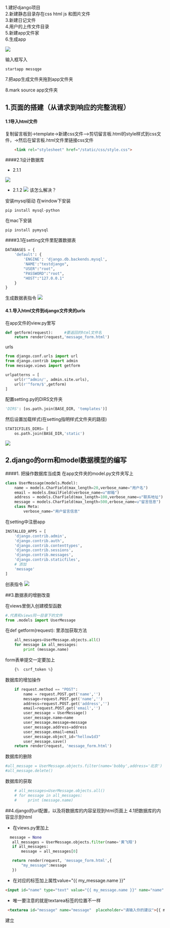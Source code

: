 1.建好django项目  
2.新建静态目录存在css html js 和图片文件  
3.新建日记文件  
4.用户的上传文件目录  
5.新建app文件家  
6.生成app

![](/assets/Snip20170717_2.png)

输入框写入

```
startapp messqge
```

7.把app生成文件夹拖到app文件夹

8.mark source  app文件夹

## 1.页面的搭建（从请求到响应的完整流程）

#### 1.1导入html文件  
复制留言板到-&gt;template-&gt;新建css文件—&gt;剪切留言板.html的style样式到css文件，-&gt;然后在留言板.html文件里链接css文件

```html
    <link rel="stylesheet" href="/static/css/style.css">
```

####2.1设计数据库

 - 2.1.1

![](/assets/Snip20170718_1.png)
 - 2.1.2
 ![](/assets/Snip20170718_2.png)
该怎么解决？<br/>

安装mysql驱动 在window下安装
```
pip install mysql-python
```
在mac下安装
```
pip install pymysql
```

####3.1在setting文件里配置数据表

```python
DATABASES = {
    'default': {
        'ENGINE': 'django.db.backends.mysql',
        'NAME':"testdjango",
        "USER":"root",
        "PASSWORD":"root",
        "HOST":"127.0.0.1"
    }
}
```
生成数据表指令
![](/assets/Snip20170718_3.png)

#### 4.1.导入html文件到django文件夹的urls
在app文件的view.py里写

```python
def getform(request):     #要返回的html文件名
    return render(request,'message_form.html')
```
urls
```python
from django.conf.urls import url
from django.contrib import admin
from message.views import getform

urlpatterns = [
    url(r'^admin/', admin.site.urls),
    url(r'^form/$',getform)
]
```

配置setting.py的DIRS文件夹

```python
'DIRS': [os.path.join(BASE_DIR, 'templates')]
```
然后设置加载样式(在setting指明样式文件夹的路径)
```python
STATICFILES_DIRS= [
    os.path.join(BASE_DIR,'static')
```
![](/assets/Snip20170718_4.png)

## 2.django的orm和model数据模型的编写

####1. 把操作数据库当成类
在app文件夹的model.py文件夹写上
```python
class UserMessage(models.Model):
    name = models.CharField(max_length=20,verbose_name="用户名")
    email = models.EmailField(verbose_name=u"邮箱")
    address = models.CharField(max_length=100,verbose_name=u"联系地址")
    message = models.CharField(max_length=500,erbose_name=u"留言信息")
    class Meta:
        verbose_name="用户留言信息"
```
在setting中注册app

```python
INSTALLED_APPS = [
    'django.contrib.admin',
    'django.contrib.auth',
    'django.contrib.contenttypes',
    'django.contrib.sessions',
    'django.contrib.messages',
    'django.contrib.staticfiles',
    # 添加
    'message'
]
```
创表指令
![](/assets/Snip20170719_5.png)


##3.数据表的增删改查

在views里倒入创建模型函数
```python
#.代表和views同一目录下的文件
from .models import UserMessage
```
在def getform(request): 里添加获取方法
```python
    all_messages=UserMessage.objects.all()
    for message in all_messages:
        print (message.name)
```

form表单提交一定要加上

```python
    {%  csrf_token %}
```
数据库的增加操作
```python
    if request.method == "POST":
        name = request.POST.get('name','')
        message=request.POST.get('name','')
        address=request.POST.get('address','')
        email=request.POST.get('email','')
        user_message = UserMessage()
        user_message.name=name
        user_message.message=message
        user_message.address=address
        user_message.email=email
        user_message.object_id="hellow1d3"
        user_message.save()
    return render(request, 'message_form.html')
```
数据库的删除
``` python   
#all_message = UserMessage.objects.filter(name='bobby',address='北京')
#all_message.delete()
```
数据库的获取
```python
    # all_messages=UserMessage.objects.all()
    # for message in all_messages:
    #     print (message.name)
```


##4.django的url配置，以及将数据库的内容呈现到html页面上
4.1把数据库的内容显示到html
 - 在views.py里加上
 ```python
   message = None
    all_messages = UserMessage.objects.filter(name='黄飞翔')
    if all_messages:
        message = all_messages[0]

    return render(request, 'message_form.html',{
        "my_message":message
    })
 ```
 - 在对应的标签加上属性value="\{{ my_message.name }}"
 
 ```html
 <input id="name" type="text" value="{{ my_message.name }}" name="name" class="error" placeholder="请输入您的姓名"/>
 ```
 - 唯一要注意的就是textarea标签的位置不一样
 ```html
  <textarea id="message" name="message"  placeholder="请输入你的建议">{{ my_message.message }}</textarea>
 ```

建立

